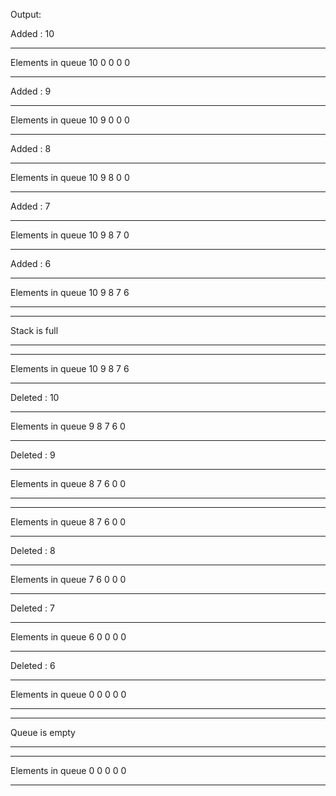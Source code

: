 Output:

Added : 10
**********************
Elements in queue
10  0  0  0  0   
**********************
Added : 9
**********************
Elements in queue
10  9  0  0  0   
**********************
Added : 8
**********************
Elements in queue
10  9  8  0  0   
**********************
Added : 7
**********************
Elements in queue
10  9  8  7  0   
**********************
Added : 6
**********************
Elements in queue
10  9  8  7  6   
**********************
**********************
Stack is full
**********************
**********************
Elements in queue
10  9  8  7  6   
**********************
Deleted : 10
**********************
Elements in queue
9  8  7  6  0   
**********************
Deleted : 9
**********************
Elements in queue
8  7  6  0  0   
**********************
**********************
Elements in queue
8  7  6  0  0   
**********************
Deleted : 8
**********************
Elements in queue
7  6  0  0  0   
**********************
Deleted : 7
**********************
Elements in queue
6  0  0  0  0   
**********************
Deleted : 6
**********************
Elements in queue
0  0  0  0  0   
**********************
**********************
Queue is empty
**********************
**********************
Elements in queue
0  0  0  0  0   
**********************
